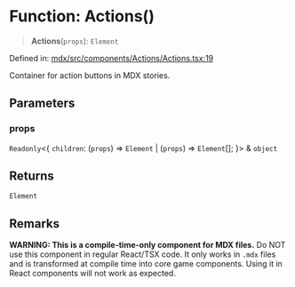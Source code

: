 # Function: Actions()

> **Actions**(`props`): `Element`

Defined in: [mdx/src/components/Actions/Actions.tsx:19](https://github.com/laruss/react-text-game/blob/59d7b8f771aa0b3a193326c59fd60a3d4ca5383b/packages/mdx/src/components/Actions/Actions.tsx#L19)

Container for action buttons in MDX stories.

## Parameters

### props

`Readonly`\<\{ `children`: (`props`) => `Element` \| (`props`) => `Element`[]; \}\> & `object`

## Returns

`Element`

## Remarks

**WARNING: This is a compile-time-only component for MDX files.**
Do NOT use this component in regular React/TSX code. It only works in `.mdx` files
and is transformed at compile time into core game components. Using it in React components
will not work as expected.
